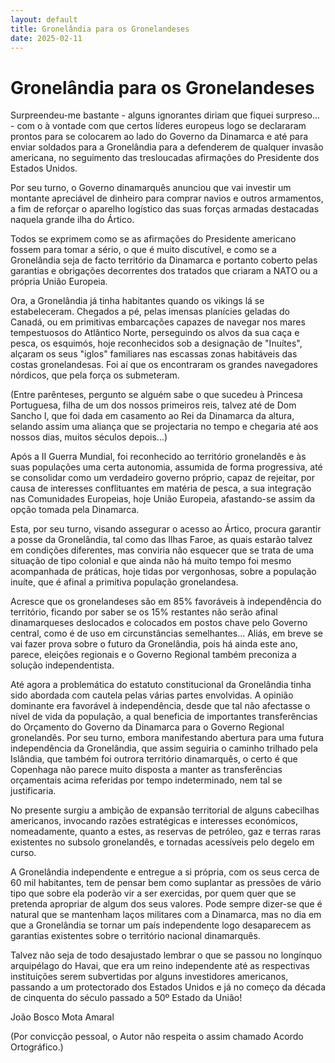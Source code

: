 ```yaml
---
layout: default
title: Gronelândia para os Gronelandeses
date: 2025-02-11
---
```

# Gronelândia para os Gronelandeses

Surpreendeu-me bastante - alguns ignorantes diriam que fiquei surpreso... - com o à vontade com que certos líderes europeus logo se declararam prontos para se colocarem ao lado do Governo da Dinamarca e até para enviar soldados para a Gronelândia para a defenderem de qualquer invasão americana, no seguimento das tresloucadas afirmações do Presidente dos Estados Unidos.

Por seu turno, o Governo dinamarquês anunciou que vai investir um montante apreciável de dinheiro para comprar navios e outros armamentos, a fim de reforçar o aparelho logístico das suas forças armadas destacadas naquela grande ilha do Ártico.

Todos se exprimem como se as afirmações do Presidente americano fossem para tomar a sério, o que é muito discutível, e como se a Gronelândia seja de facto território da Dinamarca e portanto coberto pelas garantias e obrigações decorrentes dos tratados que criaram a NATO ou a própria União Europeia.

Ora, a Gronelândia já tinha habitantes quando os vikings lá se estabeleceram. Chegados a pé, pelas imensas planícies geladas do Canadá, ou em primitivas embarcações capazes de navegar nos mares tempestuosos do Atlântico Norte, perseguindo os alvos da sua caça e pesca, os esquimós, hoje reconhecidos sob a designação de "Inuítes", alçaram os seus "iglos" familiares nas escassas zonas habitáveis das costas gronelandesas. Foi aí que os encontraram os grandes navegadores nórdicos, que pela força os submeteram.

(Entre parênteses, pergunto se alguém sabe o que sucedeu à Princesa Portuguesa, filha de um dos nossos primeiros reis, talvez até de Dom Sancho I, que foi dada em casamento ao Rei da Dinamarca da altura, selando assim uma aliança que se projectaria no tempo e chegaria até aos nossos dias, muitos séculos depois...)

Após a II Guerra Mundial, foi reconhecido ao território gronelandês e às suas populações uma certa autonomia, assumida de forma progressiva, até se consolidar como um verdadeiro governo próprio, capaz de rejeitar, por causa de interesses conflituantes em matéria de pesca, a sua integração nas Comunidades Europeias, hoje União Europeia, afastando-se assim da opção tomada pela Dinamarca.

Esta, por seu turno, visando assegurar o acesso ao Ártico, procura garantir a posse da Gronelândia, tal como das Ilhas Faroe, as quais estarão talvez em condições diferentes, mas conviria não esquecer que se trata de uma situação de tipo colonial e que ainda não há muito tempo foi mesmo acompanhada de práticas, hoje tidas por vergonhosas, sobre a população inuíte, que é afinal a primitiva população gronelandesa.

Acresce que os gronelandeses são em 85% favoráveis à independência do território, ficando por saber se os 15% restantes não serão afinal dinamarqueses deslocados e colocados em postos chave pelo Governo central, como é de uso em circunstâncias semelhantes... Aliás, em breve se vai fazer prova sobre o futuro da Gronelândia, pois há ainda este ano, parece, eleições regionais e o Governo Regional também preconiza a solução independentista.

Até agora a problemática do estatuto constitucional da Gronelândia tinha sido abordada com cautela pelas várias partes envolvidas. A opinião dominante era favorável à independência, desde que tal não afectasse o nível de vida da população, a qual beneficia de importantes transferências do Orçamento do Governo da Dinamarca para o Governo Regional gronelandês. Por seu turno, embora manifestando abertura para uma futura independência da Gronelândia, que assim seguiria o caminho trilhado pela Islândia, que também foi outrora território dinamarquês, o certo é que Copenhaga não parece muito disposta a manter as transferências orçamentais acima referidas por tempo indeterminado, nem tal se justificaria.

No presente surgiu a ambição de expansão territorial de alguns cabecilhas americanos, invocando razões estratégicas e interesses económicos, nomeadamente, quanto a estes, as reservas de petróleo, gaz e terras raras existentes no subsolo gronelandês, e tornadas acessíveis pelo degelo em curso.

A Gronelândia independente e entregue a si própria, com os seus cerca de 60 mil habitantes, tem de pensar bem como suplantar as pressões de vário tipo que sobre ela poderão vir a ser exercidas, por quem quer que se pretenda apropriar de algum dos seus valores. Pode sempre dizer-se que é natural que se mantenham laços militares com a Dinamarca, mas no dia em que a Gronelândia se tornar um país independente logo desaparecem as garantias existentes sobre o território nacional dinamarquês.

Talvez não seja de todo desajustado lembrar o que se passou no longínquo arquipélago do Havai, que era um reino independente até as respectivas instituições serem subvertidas por alguns investidores americanos, passando a um protectorado dos Estados Unidos e já no começo da década de cinquenta do século passado a 50º Estado da União!

João Bosco Mota Amaral

(Por convicção pessoal, o Autor não respeita o assim chamado Acordo Ortográfico.) 